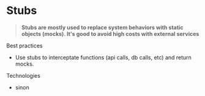 # Stubs
> **Stubs are mostly used to replace system behaviors with static objects (mocks). It's good to avoid high costs with external services**

Best practices
- Use stubs to interceptate functions (api calls, db calls, etc) and return mocks.

Technologies
- sinon